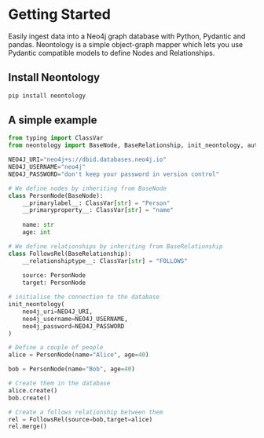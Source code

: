 # Getting Started

Easily ingest data into a Neo4j graph database with Python, Pydantic and pandas. Neontology is a simple object-graph mapper which lets you use Pydantic compatible models to define Nodes and Relationships.

## Install Neontology

```bash
pip install neontology
```

## A simple example

```python
from typing import ClassVar
from neontology import BaseNode, BaseRelationship, init_neontology, auto_constrain

NEO4J_URI="neo4j+s://dbid.databases.neo4j.io"
NEO4J_USERNAME="neo4j"
NEO4J_PASSWORD="don't keep your password in version control"

# We define nodes by inheriting from BaseNode
class PersonNode(BaseNode):
    __primarylabel__: ClassVar[str] = "Person"
    __primaryproperty__: ClassVar[str] = "name"
    
    name: str
    age: int

# We define relationships by inheriting from BaseRelationship
class FollowsRel(BaseRelationship):
    __relationshiptype__: ClassVar[str] = "FOLLOWS"
    
    source: PersonNode
    target: PersonNode

# initialise the connection to the database
init_neontology(
    neo4j_uri=NEO4J_URI,
    neo4j_username=NEO4J_USERNAME,
    neo4j_password=NEO4J_PASSWORD
)   

# Define a couple of people
alice = PersonNode(name="Alice", age=40)

bob = PersonNode(name="Bob", age=40)

# Create them in the database
alice.create()
bob.create()

# Create a follows relationship between them
rel = FollowsRel(source=bob,target=alice)
rel.merge()
```
